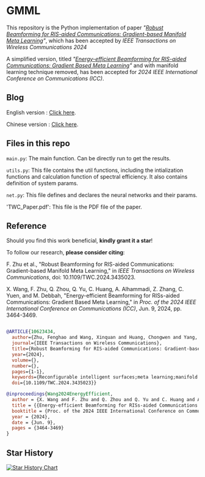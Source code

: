 # GMML
This repository is the Python implementation of paper _"[Robust Beamforming for RIS-aided Communications: Gradient-based Manifold Meta Learning](https://ieeexplore.ieee.org/document/10623434)"_, which has been accepted by _IEEE Transactions on Wireless Communications 2024_

A simplified version, titled _"[Energy-efficient Beamforming for RIS-aided Communications: Gradient Based Meta Learning](https://arxiv.org/abs/2311.06861)"_ and with manifold learning technique removed, has been accepted for _2024 IEEE International Conference on Communications (ICC)_.

## Blog
English version : [Click here](https://zhuanlan.zhihu.com/p/695011497).

Chinese version : [Click here](https://zhuanlan.zhihu.com/p/686734331).

## Files in this repo
`main.py`: The main function. Can be directly run to get the results.

`utils.py`: This file contains the util functions, including the intialization functions and calculation function of spectral efficiency. It also contains definition of system params.

`net.py`: This file defines and declares the neural networks and their params.

'TWC_Paper.pdf': This file is the PDF file of the paper.

## Reference
Should you find this work beneficial, **kindly grant it a star**!

To follow our research, **please consider citing**:

F. Zhu et al., "Robust Beamforming for RIS-aided Communications: Gradient-based Manifold Meta Learning," in _IEEE Transactions on Wireless Communications_, doi: 10.1109/TWC.2024.3435023.

X. Wang, F. Zhu, Q. Zhou, Q. Yu, C. Huang, A. Alhammadi, Z. Zhang, C. Yuen, and M. Debbah, "Energy-efficient Beamforming for RISs-aided Communications: Gradient Based Meta Learning," in _Proc. of the 2024 IEEE International Conference on Communications (ICC)_, Jun. 9, 2024, pp. 3464-3469.


```bibtex

@ARTICLE{10623434,
  author={Zhu, Fenghao and Wang, Xinquan and Huang, Chongwen and Yang, Zhaohui and Chen, Xiaoming and Alhammadi, Ahmed and Zhang, Zhaoyang and Yuen, Chau and Debbah, Mérouane},
  journal={IEEE Transactions on Wireless Communications}, 
  title={Robust Beamforming for RIS-aided Communications: Gradient-based Manifold Meta Learning}, 
  year={2024},
  volume={},
  number={},
  pages={1-1},
  keywords={Reconfigurable intelligent surfaces;meta learning;manifold learning;gradient;beamforming},
  doi={10.1109/TWC.2024.3435023}}

@inproceedings{Wang2024EnergyEfficient,
  author = {X. Wang and F. Zhu and Q. Zhou and Q. Yu and C. Huang and A. Alhammadi and Z. Zhang and C. Yuen and M. Debbah},
  title = {{Energy-efficient Beamforming for RISs-aided Communications: Gradient Based Meta Learning}},
  booktitle = {Proc. of the 2024 IEEE International Conference on Communications (ICC)},
  year = {2024},
  date = {Jun. 9},
  pages = {3464-3469}
}

```
## Star History

<a href="https://star-history.com/#FenghaoZhu/GMML&Date">
 <picture>
   <source media="(prefers-color-scheme: dark)" srcset="https://api.star-history.com/svg?repos=FenghaoZhu/GMML&type=Date&theme=dark" />
   <source media="(prefers-color-scheme: light)" srcset="https://api.star-history.com/svg?repos=FenghaoZhu/GMML&type=Date" />
   <img alt="Star History Chart" src="https://api.star-history.com/svg?repos=FenghaoZhu/GMML&type=Date" />
 </picture>
</a>
